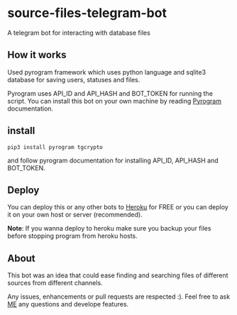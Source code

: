 # source-files-telegram-bot
A telegram bot for interacting with database files


## How it works

Used pyrogram framework which uses python language and sqlite3 database for saving users, statuses and files.

Pyrogram uses API_ID and API_HASH and BOT_TOKEN for running the script. You can install this bot on your own machine by reading [Pyrogram](https://docs.pyrogram.org/) documentation.

## install

    pip3 install pyrogram tgcrypto
    
and follow pyrogram documentation for installing API_ID, API_HASH and BOT_TOKEN.

## Deploy

You can deploy this or any other bots to [Heroku](heroku.com) for FREE or you can deploy it on your own host or server (recommended).

**Note**: If you wanna deploy to heroku make sure you backup your files before stopping program from heroku hosts.

## About

This bot was an idea that could ease finding and searching files of different sources from different channels.

Any issues, enhancements or pull requests are respected :). Feel free to ask [ME](https://t.me/AG_1380) any questions and develope features.
